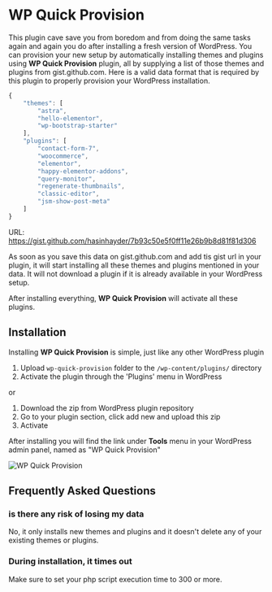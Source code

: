 # WP Quick Provision 

This plugin cave save you from boredom and from doing the same tasks again and again you do after installing a fresh version of WordPress. You can provision your new setup by automatically installing themes and plugins using **WP Quick Provision** plugin, all by supplying a list of those themes and plugins from gist.github.com. Here is a valid data format that is required by this plugin to properly provision your WordPress installation.

```js
{
    "themes": [
        "astra",
        "hello-elementor",
        "wp-bootstrap-starter"
    ],
    "plugins": [
        "contact-form-7",
        "woocommerce",
        "elementor",
        "happy-elementor-addons",
        "query-monitor",
        "regenerate-thumbnails",
        "classic-editor",
        "jsm-show-post-meta"
    ]
}
```

URL: https://gist.github.com/hasinhayder/7b93c50e5f0ff11e26b9b8d81f81d306

As soon as you save this data on gist.github.com and add tis gist url in your plugin, it will start installing all these themes and plugins mentioned in your data. It will not download a plugin if it is already available in your WordPress setup.

After installing everything, **WP Quick Provision** will activate all these plugins.


## Installation 

Installing **WP Quick Provision** is simple, just like any other WordPress plugin

1. Upload `wp-quick-provision` folder to the `/wp-content/plugins/` directory
2. Activate the plugin through the 'Plugins' menu in WordPress

or

1. Download the zip from WordPress plugin repository
2. Go to your plugin section, click add new and upload this zip
3. Activate

After installing you will find the link under **Tools** menu in your WordPress admin panel, named as "WP Quick Provision"

![WP Quick Provision](https://www.dropbox.com/s/vot5fvkzdkyj4at/wp-quick-provision.jpg?dl=1)

## Frequently Asked Questions

### is there any risk of losing my data 

No, it only installs new themes and plugins and it doesn't delete any of your existing themes or plugins.

### During installation, it times out 

Make sure to set your php script execution time to 300 or more.

